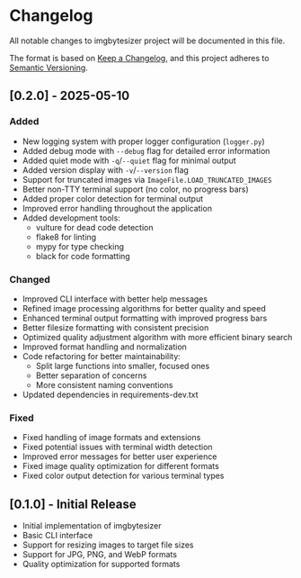 # Changelog

All notable changes to imgbytesizer project will be documented in this file.

The format is based on [Keep a Changelog](https://keepachangelog.com/en/1.1.0/),
and this project adheres to [Semantic Versioning](https://semver.org/spec/v2.0.0.html).

## [0.2.0] - 2025-05-10

### Added

- New logging system with proper logger configuration (`logger.py`)
- Added debug mode with `--debug` flag for detailed error information
- Added quiet mode with `-q`/`--quiet` flag for minimal output
- Added version display with `-v`/`--version` flag
- Support for truncated images via `ImageFile.LOAD_TRUNCATED_IMAGES`
- Better non-TTY terminal support (no color, no progress bars)
- Added proper color detection for terminal output
- Improved error handling throughout the application
- Added development tools:
  - vulture for dead code detection
  - flake8 for linting
  - mypy for type checking
  - black for code formatting

### Changed

- Improved CLI interface with better help messages
- Refined image processing algorithms for better quality and speed
- Enhanced terminal output formatting with improved progress bars
- Better filesize formatting with consistent precision
- Optimized quality adjustment algorithm with more efficient binary search
- Improved format handling and normalization
- Code refactoring for better maintainability:
  - Split large functions into smaller, focused ones
  - Better separation of concerns
  - More consistent naming conventions
- Updated dependencies in requirements-dev.txt

### Fixed

- Fixed handling of image formats and extensions
- Fixed potential issues with terminal width detection
- Improved error messages for better user experience
- Fixed image quality optimization for different formats
- Fixed color output detection for various terminal types

## [0.1.0] - Initial Release

- Initial implementation of imgbytesizer
- Basic CLI interface
- Support for resizing images to target file sizes
- Support for JPG, PNG, and WebP formats
- Quality optimization for supported formats
